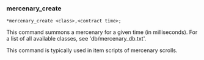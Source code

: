 ### mercenary_create
```
*mercenary_create <class>,<contract time>;
```

This command summons a mercenary for a given time (in milliseconds). For a
list of all available classes, see 'db/mercenary_db.txt'.

This command is typically used in item scripts of mercenary scrolls.
